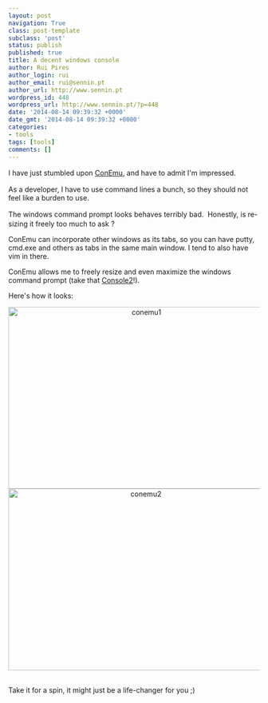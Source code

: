 ```yaml
---
layout: post
navigation: True
class: post-template
subclass: 'post'
status: publish
published: true
title: A decent windows console
author: Rui Pires
author_login: rui
author_email: rui@sennin.pt
author_url: http://www.sennin.pt
wordpress_id: 448
wordpress_url: http://www.sennin.pt/?p=448
date: '2014-08-14 09:39:32 +0000'
date_gmt: '2014-08-14 09:39:32 +0000'
categories:
- tools
tags: [tools]
comments: []
---
```

<p><span style="line-height: 1.5em;">I have just stumbled upon </span><a style="line-height: 1.5em;" href="https://code.google.com/p/conemu-maximus5/">ConEmu</a><span style="line-height: 1.5em;">, and have to admit I'm impressed.</span></p>
<p>As a developer, I have to use command lines a bunch, so they should not feel like a burden to use.</p>
<p><span style="line-height: 1.5em;">The windows command prompt looks behaves terribly bad. &nbsp;Honestly, i</span>s re-sizing it freely too much to ask ?</p>
<p>ConEmu can incorporate other windows as its tabs, so you can have putty, cmd.exe and others as tabs in the same main window. I tend to also have vim in there.</p>
<p>ConEmu allows me to freely resize and even maximize the windows command prompt (take that&nbsp;<a href="http://sourceforge.net/projects/console/">Console2</a>!).</p>
<p>Here's how it looks:</p>
<p style="text-align: center;"><img class=" wp-image-449 aligncenter" alt="conemu1" src="{{ site.baseurl }}/assets/2014/conemu1.png" width="538" height="364" /><img class=" wp-image-450 aligncenter" alt="conemu2" src="{{ site.baseurl }}/assets/2014/conemu2.png" width="536" height="364" /></p><br />
Take it for a spin, it might just be a life-changer for you ;)
